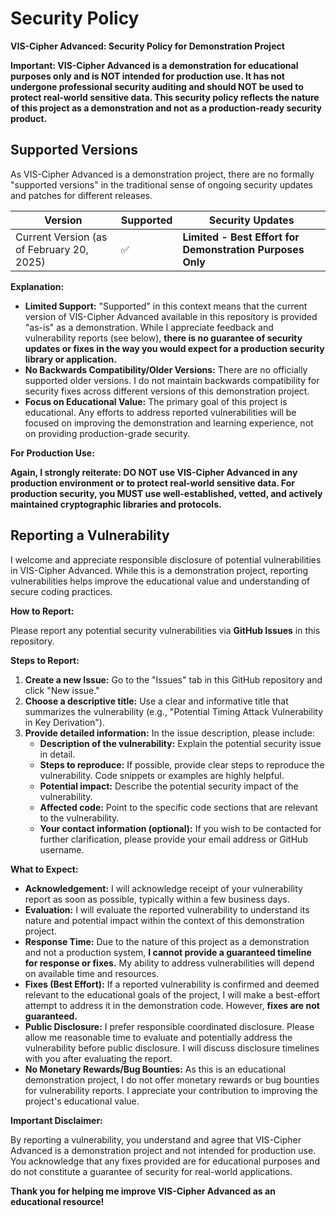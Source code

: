 # Security Policy

**VIS-Cipher Advanced: Security Policy for Demonstration Project**

**Important: VIS-Cipher Advanced is a demonstration for educational purposes only and is NOT intended for production use. It has not undergone professional security auditing and should NOT be used to protect real-world sensitive data. This security policy reflects the nature of this project as a demonstration and not as a production-ready security product.**

## Supported Versions

As VIS-Cipher Advanced is a demonstration project, there are no formally "supported versions" in the traditional sense of ongoing security updates and patches for different releases.

| Version | Supported          | Security Updates |
| ------- | ------------------ | ---------------- |
| Current Version (as of February 20, 2025) | :white_check_mark: | **Limited - Best Effort for Demonstration Purposes Only** |

**Explanation:**

*   **Limited Support:**  "Supported" in this context means that the current version of VIS-Cipher Advanced available in this repository is provided "as-is" as a demonstration.  While I appreciate feedback and vulnerability reports (see below), **there is no guarantee of security updates or fixes in the way you would expect for a production security library or application.**
*   **No Backwards Compatibility/Older Versions:**  There are no officially supported older versions. I do not maintain backwards compatibility for security fixes across different versions of this demonstration project.
*   **Focus on Educational Value:**  The primary goal of this project is educational. Any efforts to address reported vulnerabilities will be focused on improving the demonstration and learning experience, not on providing production-grade security.

**For Production Use:**

**Again, I strongly reiterate: DO NOT use VIS-Cipher Advanced in any production environment or to protect real-world sensitive data. For production security, you MUST use well-established, vetted, and actively maintained cryptographic libraries and protocols.**

## Reporting a Vulnerability

I welcome and appreciate responsible disclosure of potential vulnerabilities in VIS-Cipher Advanced.  While this is a demonstration project, reporting vulnerabilities helps improve the educational value and understanding of secure coding practices.

**How to Report:**

Please report any potential security vulnerabilities via **GitHub Issues** in this repository.

**Steps to Report:**

1.  **Create a new Issue:** Go to the "Issues" tab in this GitHub repository and click "New issue."
2.  **Choose a descriptive title:**  Use a clear and informative title that summarizes the vulnerability (e.g., "Potential Timing Attack Vulnerability in Key Derivation").
3.  **Provide detailed information:** In the issue description, please include:
    *   **Description of the vulnerability:** Explain the potential security issue in detail.
    *   **Steps to reproduce:** If possible, provide clear steps to reproduce the vulnerability. Code snippets or examples are highly helpful.
    *   **Potential impact:** Describe the potential security impact of the vulnerability.
    *   **Affected code:**  Point to the specific code sections that are relevant to the vulnerability.
    *   **Your contact information (optional):** If you wish to be contacted for further clarification, please provide your email address or GitHub username.

**What to Expect:**

*   **Acknowledgement:** I will acknowledge receipt of your vulnerability report as soon as possible, typically within a few business days.
*   **Evaluation:** I will evaluate the reported vulnerability to understand its nature and potential impact within the context of this demonstration project.
*   **Response Time:**  Due to the nature of this project as a demonstration and not a production system, **I cannot provide a guaranteed timeline for response or fixes.** My ability to address vulnerabilities will depend on available time and resources.
*   **Fixes (Best Effort):**  If a reported vulnerability is confirmed and deemed relevant to the educational goals of the project, I will make a best-effort attempt to address it in the demonstration code. However, **fixes are not guaranteed.**
*   **Public Disclosure:** I prefer responsible coordinated disclosure. Please allow me reasonable time to evaluate and potentially address the vulnerability before public disclosure. I will discuss disclosure timelines with you after evaluating the report.
*   **No Monetary Rewards/Bug Bounties:** As this is an educational demonstration project, I do not offer monetary rewards or bug bounties for vulnerability reports. I appreciate your contribution to improving the project's educational value.

**Important Disclaimer:**

By reporting a vulnerability, you understand and agree that VIS-Cipher Advanced is a demonstration project and not intended for production use. You acknowledge that any fixes provided are for educational purposes and do not constitute a guarantee of security for real-world applications.

**Thank you for helping me improve VIS-Cipher Advanced as an educational resource!**
